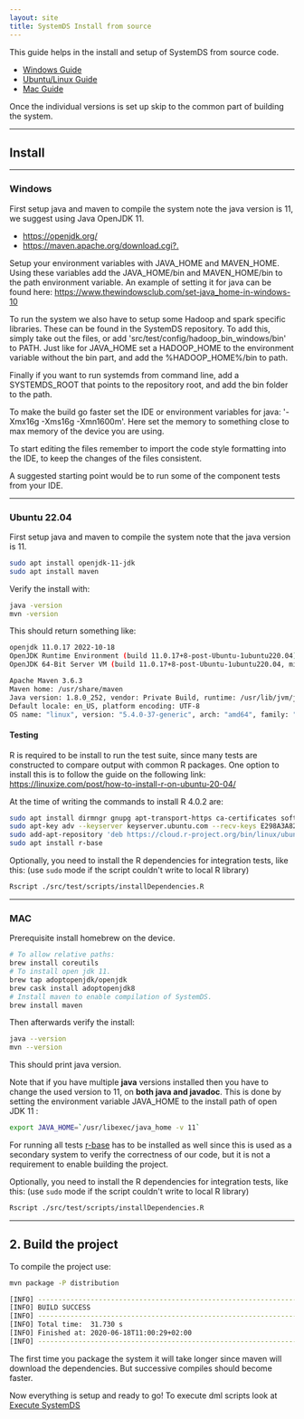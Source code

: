 ```yaml
---
layout: site
title: SystemDS Install from source
---
```

<!--
{% comment %}
Licensed to the Apache Software Foundation (ASF) under one or more
contributor license agreements.  See the NOTICE file distributed with
this work for additional information regarding copyright ownership.
The ASF licenses this file to you under the Apache License, Version 2.0
(the "License"); you may not use this file except in compliance with
the License.  You may obtain a copy of the License at

http://www.apache.org/licenses/LICENSE-2.0

Unless required by applicable law or agreed to in writing, software
distributed under the License is distributed on an "AS IS" BASIS,
WITHOUT WARRANTIES OR CONDITIONS OF ANY KIND, either express or implied.
See the License for the specific language governing permissions and
limitations under the License.
{% endcomment %}
-->

This guide helps in the install and setup of SystemDS from source code.

- [Windows Guide](#windows)
- [Ubuntu/Linux Guide](#ubuntu-2204)
- [Mac Guide](#mac)

Once the individual versions is set up skip to the common part of building the system.

---

## Install

---

### Windows

First setup java and maven to compile the system note the java version is 11, we suggest using Java OpenJDK 11.

- <https://openjdk.org/>
- <https://maven.apache.org/download.cgi?.>

Setup your environment variables with JAVA_HOME and MAVEN_HOME. Using these variables add the JAVA_HOME/bin and MAVEN_HOME/bin to the path environment variable. An example of setting it for java can be found here: <https://www.thewindowsclub.com/set-java_home-in-windows-10>

To run the system we also have to setup some Hadoop and spark specific libraries. These can be found in the SystemDS repository. To add this, simply take out the files, or add 'src/test/config/hadoop_bin_windows/bin' to PATH. Just like for JAVA_HOME set a HADOOP_HOME to the environment variable without the bin part, and add the %HADOOP_HOME%/bin to path.

Finally if you want to run systemds from command line, add a SYSTEMDS_ROOT that points to the repository root, and add the bin folder to the path.

To make the build go faster set the IDE or environment variables for java: '-Xmx16g -Xms16g -Xmn1600m'. Here set the memory to something close to max memory of the device you are using.

To start editing the files remember to import the code style formatting into the IDE, to keep the changes of the files consistent.

A suggested starting point would be to run some of the component tests from your IDE.

---

### Ubuntu 22.04

First setup java and maven to compile the system note that the java version is 11.

```bash
sudo apt install openjdk-11-jdk
sudo apt install maven
```

Verify the install with:

```bash
java -version
mvn -version
```

This should return something like:

```bash
openjdk 11.0.17 2022-10-18
OpenJDK Runtime Environment (build 11.0.17+8-post-Ubuntu-1ubuntu220.04)
OpenJDK 64-Bit Server VM (build 11.0.17+8-post-Ubuntu-1ubuntu220.04, mixed mode, sharing)

Apache Maven 3.6.3
Maven home: /usr/share/maven
Java version: 1.8.0_252, vendor: Private Build, runtime: /usr/lib/jvm/java-8-openjdk-amd64/jre
Default locale: en_US, platform encoding: UTF-8
OS name: "linux", version: "5.4.0-37-generic", arch: "amd64", family: "unix"
```

#### Testing

R is required to be install to run the test suite, since many tests are constructed to compare output with common R packages.
One option to install this is to follow the guide on the following link: <https://linuxize.com/post/how-to-install-r-on-ubuntu-20-04/>

At the time of writing the commands to install R 4.0.2 are:

```bash
sudo apt install dirmngr gnupg apt-transport-https ca-certificates software-properties-common
sudo apt-key adv --keyserver keyserver.ubuntu.com --recv-keys E298A3A825C0D65DFD57CBB651716619E084DAB9
sudo add-apt-repository 'deb https://cloud.r-project.org/bin/linux/ubuntu focal-cran40/'
sudo apt install r-base
```

Optionally, you need to install the R dependencies for integration tests, like this:
(use `sudo` mode if the script couldn't write to local R library)

```bash
Rscript ./src/test/scripts/installDependencies.R
```

---

### MAC

Prerequisite install homebrew on the device.

```bash
# To allow relative paths:
brew install coreutils
# To install open jdk 11.
brew tap adoptopenjdk/openjdk
brew cask install adoptopenjdk8
# Install maven to enable compilation of SystemDS.
brew install maven
```

Then afterwards verify the install:

```bash
java --version
mvn --version
```

This should print java version.

Note that if you have multiple __java__ versions installed then you have to change the used version to 11, on __both java and javadoc__. This is done by setting the environment variable JAVA_HOME to the install path of open JDK 11 :

```bash
export JAVA_HOME=`/usr/libexec/java_home -v 11`
```

For running all tests [r-base](https://cran.r-project.org/bin/macosx/) has to be installed as well since this is used as a secondary system to verify the correctness of our code, but it is not a requirement to enable building the project.

Optionally, you need to install the R dependencies for integration tests, like this:
(use `sudo` mode if the script couldn't write to local R library)

```bash
Rscript ./src/test/scripts/installDependencies.R
```

---

## 2. Build the project

To compile the project use:

```bash
mvn package -P distribution
```

```bash
[INFO] ------------------------------------------------------------------------
[INFO] BUILD SUCCESS
[INFO] ------------------------------------------------------------------------
[INFO] Total time:  31.730 s
[INFO] Finished at: 2020-06-18T11:00:29+02:00
[INFO] ------------------------------------------------------------------------
```

The first time you package the system it will take longer since maven will download the dependencies.
But successive compiles should become faster.

Now everything is setup and ready to go!
To execute dml scripts look at [Execute SystemDS](run)

